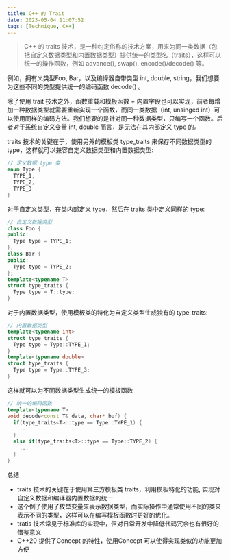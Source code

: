 ```yaml
---
title: C++ 的 Trait
date: 2023-05-04 11:07:52
tags: [Technique, C++]
---
```


> C++ 的 traits 技术，是一种约定俗称的技术方案，用来为同一类数据（包括自定义数据类型和内置数据类型）提供统一的类型名（traits），这样可以统一的操作函数，例如 advance(), swap(), encode()/decode() 等。

例如，拥有义类型Foo, Bar，以及编译器自带类型 int, double, string，我们想要为这些不同的类型提供统一的编码函数 decode() 。

除了使用 trait 技术之外，函数重载和模板函数 + 内置字段也可以实现，前者每增加一种数据类型就需要重新实现一个函数，而同一类数据（int, unsinged int）可以使用同样的编码方法。我们想要的是针对同一种数据类型，只编写一个函数。后者对于系统自定义变量 int, double 而言，是无法在其内部定义 type 的。

traits 技术的关键在于，使用另外的模板类 type_traits 来保存不同数据类型的 type，这样就可以兼容自定义数据类型和内置数据类型:

```c++
// 定义数据 type 类
enum Type {
  TYPE_1,
  TYPE_2,
  TYPE_3
}
```

对于自定义类型，在类内部定义 type，然后在 traits 类中定义同样的 type:

```c++
// 自定义数据类型
class Foo {
public:
  Type type = TYPE_1;
};
class Bar {
public:
  Type type = TYPE_2;
};
template<typename T>
struct type_traits {
  Type type = T::type;
}
```

对于内置数据类型，使用模板类的特化为自定义类型生成独有的 type_traits:

```c++
// 内置数据类型
template<typename int>
struct type_traits {
  Type type = Type::TYPE_1;
}
template<typename double>
struct type_traits {
  Type type = Type::TYPE_3;
}
```

这样就可以为不同数据类型生成统一的模板函数
```c++
// 统一的编码函数
template<typename T>
void decode<const T& data, char* buf) {
  if(type_traits<T>::type == Type::TYPE_1) {
    ...
  }
  else if(type_traits<T>::type == Type::TYPE_2) {
    ...
  }
}
```

总结

- traits 技术的关键在于使用第三方模板类 traits，利用模板特化的功能, 实现对自定义数据和编译器内置数据的统一
- 这个例子使用了枚举变量来表示数据类型，而实际操作中通常使用不同的类来表示不同的类型，这样可以在编写模板函数时更好的优化。
- tratis 技术常见于标准库的实现中，但对日常开发中降低代码冗余也有很好的借鉴意义
- C++20 提供了Concept 的特性，使用Concept 可以使得实现类似的功能更加方便
